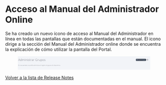 # Acceso al Manual del Administrador Online

Se ha creado un nuevo ícono de acceso al Manual del Administrador en línea en todas las pantallas que están documentadas en el manual. El icono dirige a la sección del Manual del Administrador online donde se encuentra la explicación de cómo utilizar la pantalla del Portal.

<figure><img src="../../.gitbook/assets/image (166).png" alt=""><figcaption></figcaption></figure>

[Volver a la lista de Release Notes](./)&#x20;
